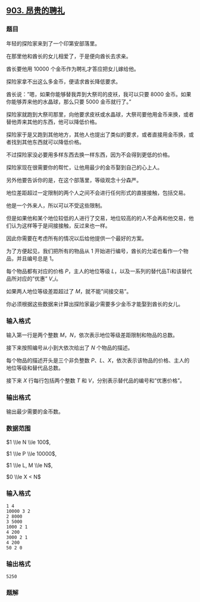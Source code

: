 ## [903\. 昂贵的聘礼](https://www.acwing.com/problem/content/905/)

### 题目

年轻的探险家来到了一个印第安部落里。

在那里他和酋长的女儿相爱了，于是便向酋长去求亲。

酋长要他用 $10000$ 个金币作为聘礼才答应把女儿嫁给他。

探险家拿不出这么多金币，便请求酋长降低要求。

酋长说：”嗯，如果你能够替我弄到大祭司的皮袄，我可以只要 $8000$ 金币。如果你能够弄来他的水晶球，那么只要 $5000$ 金币就行了。”

探险家就跑到大祭司那里，向他要求皮袄或水晶球，大祭司要他用金币来换，或者替他弄来其他的东西，他可以降低价格。

探险家于是又跑到其他地方，其他人也提出了类似的要求，或者直接用金币换，或者找到其他东西就可以降低价格。

不过探险家没必要用多样东西去换一样东西，因为不会得到更低的价格。

探险家现在很需要你的帮忙，让他用最少的金币娶到自己的心上人。

另外他要告诉你的是，在这个部落里，等级观念十分森严。

地位差距超过一定限制的两个人之间不会进行任何形式的直接接触，包括交易。

他是一个外来人，所以可以不受这些限制。

但是如果他和某个地位较低的人进行了交易，地位较高的的人不会再和他交易，他们认为这样等于是间接接触，反过来也一样。

因此你需要在考虑所有的情况以后给他提供一个最好的方案。

为了方便起见，我们把所有的物品从 $1$ 开始进行编号，酋长的允诺也看作一个物品，并且编号总是 $1$。

每个物品都有对应的价格 $P$，主人的地位等级 $L$，以及一系列的替代品Ti和该替代品所对应的”优惠” $V\_i$。

如果两人地位等级差距超过了 $M$，就不能”间接交易”。

你必须根据这些数据来计算出探险家最少需要多少金币才能娶到酋长的女儿。

### 输入格式

输入第一行是两个整数 $M，N$，依次表示地位等级差距限制和物品的总数。

接下来按照编号从小到大依次给出了 $N$ 个物品的描述。

每个物品的描述开头是三个非负整数 $P、L、X$，依次表示该物品的价格、主人的地位等级和替代品总数。

接下来 $X$ 行每行包括两个整数 $T$ 和 $V$，分别表示替代品的编号和”优惠价格”。

### 输出格式

输出最少需要的金币数。

### 数据范围

$1 \\le N \\le 100$,

$1 \\le P \\le 10000$,

$1 \\le L, M \\le N$,

$0 \\le X < N$

### 输入格式

```
1 4
10000 3 2
2 8000
3 5000
1000 2 1
4 200
3000 2 1
4 200
50 2 0
```

### 输出格式

```
5250
```

### 题解

